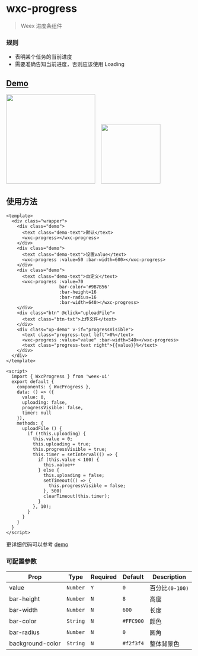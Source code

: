 # wxc-progress 

> Weex 进度条组件

### 规则
- 表明某个任务的当前进度
- 需要准确告知当前进度，否则应该使用 Loading


## [Demo](https://h5.m.taobao.com/trip/wxc-progress/index.html?_wx_tpl=https%3A%2F%2Fh5.m.taobao.com%2Ftrip%2Fwxc-progress%2Fdemo%2Findex.native-min.js)
<img src="https://img.alicdn.com/tfs/TB1RWnVSpXXXXaZXFXXXXXXXXXX-750-1334.gif" width="240"/>&nbsp;&nbsp;&nbsp;&nbsp;<img src="https://img.alicdn.com/tfs/TB1pSZaSpXXXXaXXXXXXXXXXXXX-200-200.png" width="160"/>

## 使用方法

```vue
<template>
  <div class="wrapper">
    <div class="demo">
      <text class="demo-text">默认</text>
      <wxc-progress></wxc-progress>
    </div>
    <div class="demo">
      <text class="demo-text">设置value</text>
      <wxc-progress :value=50 :bar-width=600></wxc-progress>
    </div>
    <div class="demo">
      <text class="demo-text">自定义</text>
      <wxc-progress :value=70
                    bar-color='#9B7B56'
                    :bar-height=16
                    :bar-radius=16
                    :bar-width=640></wxc-progress>
    </div>
    <div class="btn" @click="uploadFile">
      <text class="btn-txt">上传文件</text>
    </div>
    <div class="up-demo" v-if="progressVisible">
      <text class="progress-text left">0%</text>
      <wxc-progress :value="value" :bar-width=540></wxc-progress>
      <text class="progress-text right">{{value}}%</text>
    </div>
  </div>
</template>

<script>
  import { WxcProgress } from 'weex-ui'
  export default {
    components: { WxcProgress },
    data: () => ({
      value: 0,
      uploading: false,
      progressVisible: false,
      timer: null
    }),
    methods: {
      uploadFile () {
        if (!this.uploading) {
          this.value = 0;
          this.uploading = true;
          this.progressVisible = true;
          this.timer = setInterval(() => {
            if (this.value < 100) {
              this.value++
            } else {
              this.uploading = false;
              setTimeout(() => {
                this.progressVisible = false;
              }, 500)
              clearTimeout(this.timer);
            }
          }, 10);
        }
      }
    }
  }
</script>
```

更详细代码可以参考 [demo](https://github.com/alibaba/weex-ui/blob/master/example/progress/index.vue)


### 可配置参数
| Prop | Type | Required | Default | Description |
|-------------|------------|--------|-----|-----|
| value | `Number` |`Y`| `0` | 百分比`(0-100)` |
| bar-height | `Number` |`N`| `8` | 高度 |
| bar-width | `Number` |`N`| `600` | 长度 |
| bar-color | `String` |`N`| `#FFC900` | 颜色 |
| bar-radius | `Number` |`N`| `0` | 圆角 |
| background-color | `String` |`N`| `#f2f3f4` | 整体背景色 |
